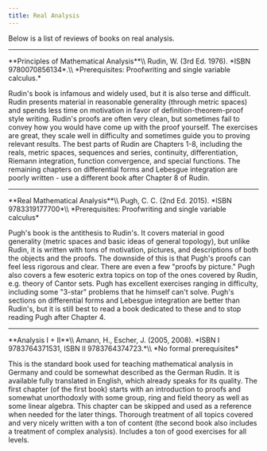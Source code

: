 ```yaml
---
title: Real Analysis
---
```


Below is a list of reviews of books on real analysis.

<hr>
**Principles of Mathematical Analysis**\\
Rudin, W. (3rd Ed. 1976). *ISBN 9780070856134*.\\
*Prerequisites: Proofwriting and single variable calculus.*

Rudin's book is infamous and widely used, but it is also terse and difficult.  Rudin presents material in reasonable generality (through metric spaces) and spends less time on motivation in favor of definition-theorem-proof style writing.  Rudin's proofs are often very clean, but sometimes fail to convey how you would have come up with the proof yourself.  The exercises are great, they scale well in difficulty and sometimes guide you to proving relevant results.  The best parts of Rudin are Chapters 1-8, including the reals, metric spaces, sequences and series, continuity, differentiation, Riemann integration, function convergence, and special functions.  The remaining chapters on differential forms and Lebesgue integration are poorly written - use a different book after Chapter 8 of Rudin.

<hr>
**Real Mathematical Analysis**\\
Pugh, C. C. (2nd Ed. 2015). *ISBN 9783319177700*\\
*Prerequisites: Proofwriting and single variable calculus*

Pugh's book is the antithesis to Rudin's.  It covers material in good generality (metric spaces and basic ideas of general topology), but unlike Rudin, it is written with tons of motivation, pictures, and descriptions of both the objects and the proofs.  The downside of this is that Pugh's proofs can feel less rigorous and clear.  There are even a few "proofs by picture."  Pugh also covers a few esoteric extra topics on top of the ones covered by Rudin, e.g. theory of Cantor sets.  Pugh has excellent exercises ranging in difficulty, including some "3-star" problems that he himself can't solve.  Pugh's sections on differential forms and Lebesgue integration are better than Rudin's, but it is still best to read a book dedicated to these and to stop reading Pugh after Chapter 4.

<hr>
**Analysis I + II**\\
Amann, H., Escher, J. (2005, 2008). *ISBN I 9783764371531, ISBN II 9783764374723.*\\
*No formal prerequisites*

This is the standard book used for teaching mathematical analysis in Germany and could be somewhat described as the German Rudin. It is available fully translated in English, which already speaks for its quality. The first chapter (of the first book) starts with an introduction to proofs and somewhat unorthodoxly with some group, ring and field theory as well as some linear algebra. This chapter can be skipped and used as a reference when needed for the later things. Thorough treatment of all topics covered and very nicely written with a ton of content (the second book also includes a treatment of complex analysis). Includes a ton of good exercises for all levels.